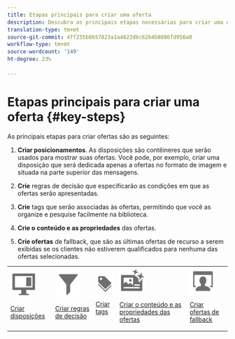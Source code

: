 ```yaml
---
title: Etapas principais para criar uma oferta
description: Descubra as principais etapas necessárias para criar uma oferta.
translation-type: tm+mt
source-git-commit: 4ff255b6b57823a1a4622dbc62b4b8886fd956a0
workflow-type: tm+mt
source-wordcount: '149'
ht-degree: 23%

---
```


# Etapas principais para criar uma oferta {#key-steps}

As principais etapas para criar ofertas são as seguintes:

1. **Criar posicionamentos**.
As disposições são contêineres que serão usados para mostrar suas ofertas. Você pode, por exemplo, criar uma disposição que será dedicada apenas a ofertas no formato de imagem e situada na parte superior das mensagens.

1. **Crie** regras de decisão que especificarão as condições em que as ofertas serão apresentadas.

1. **Crie** tags que serão associadas às ofertas, permitindo que você as organize e pesquise facilmente na biblioteca.

1. **Crie o conteúdo e as propriedades** das ofertas.

1. **Crie ofertas** de fallback, que são as últimas ofertas de recurso a serem exibidas se os clientes não estiverem qualificados para nenhuma das ofertas selecionadas.

<table>
<tr>
<td><img src="../assets/do-not-localize/icon-placement.svg" width="60px"><p><a href="../offer-library/creating-placements.md">Criar disposições</a></p></td>
<td><img src="../assets/do-not-localize/icon-rules.svg" width="60px"><p><a href="../offer-library/creating-decision-rules.md">Criar regras de decisão</a></p></td>
<td><img src="../assets/do-not-localize/icon-tags.svg" width="60px"><p><a href="../offer-library/creating-tags.md">Criar tags</a></p></td>
<td><img src="../assets/do-not-localize/icon-offer.svg" width="60px"><p><a href="../offer-library/creating-personalized-offers.md">Criar o conteúdo e as propriedades das ofertas</a></p></td>
<td><img src="../assets/do-not-localize/icon-fallback.svg" width="60px"><p><a href="../offer-library/creating-fallback-offers.md">Criar ofertas de fallback</a></p></td></tr>
</table>
